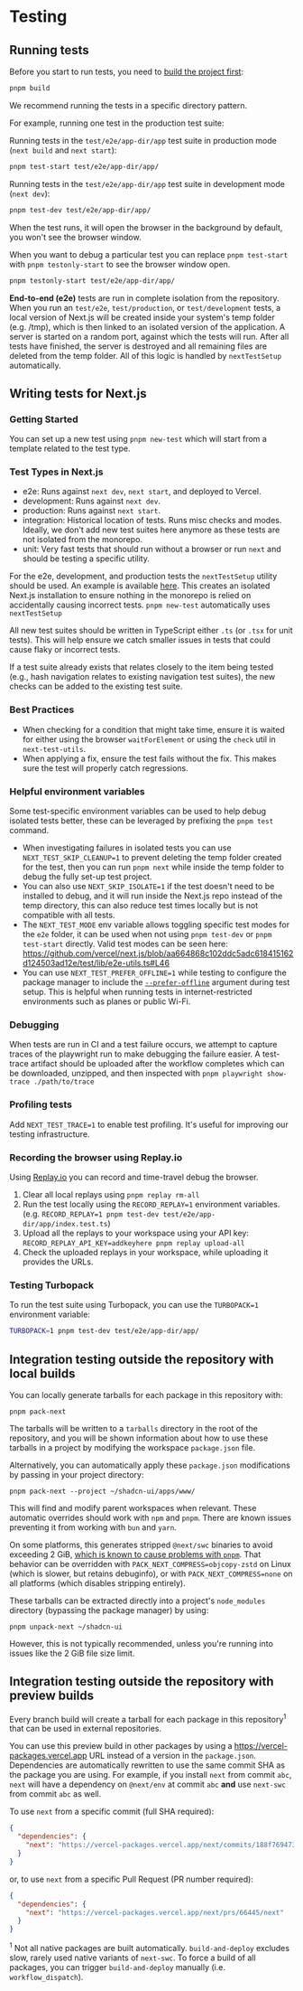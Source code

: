# Testing

## Running tests

Before you start to run tests, you need to [build the project first](./building.md):

```bash
pnpm build
```

We recommend running the tests in a specific directory pattern.

For example, running one test in the production test suite:

Running tests in the `test/e2e/app-dir/app` test suite in production mode (`next build` and `next start`):

```sh
pnpm test-start test/e2e/app-dir/app/
```

Running tests in the `test/e2e/app-dir/app` test suite in development mode (`next dev`):

```sh
pnpm test-dev test/e2e/app-dir/app/
```

When the test runs, it will open the browser in the background by default, you won't see the browser window.

When you want to debug a particular test you can replace
`pnpm test-start` with `pnpm testonly-start` to see the browser window open.

```sh
pnpm testonly-start test/e2e/app-dir/app/
```

**End-to-end (e2e)** tests are run in complete isolation from the repository.
When you run an `test/e2e`, `test/production`, or `test/development` tests,
a local version of Next.js will be created inside your system's temp folder (e.g. /tmp),
which is then linked to an isolated version of the application.
A server is started on a random port, against which the tests will run.
After all tests have finished, the server is destroyed and all remaining files are deleted from the temp folder.
All of this logic is handled by `nextTestSetup` automatically.

## Writing tests for Next.js

### Getting Started

You can set up a new test using `pnpm new-test` which will start from a template related to the test type.

### Test Types in Next.js

- e2e: Runs against `next dev`, `next start`, and deployed to Vercel.
- development: Runs against `next dev`.
- production: Runs against `next start`.
- integration: Historical location of tests.
  Runs misc checks and modes.
  Ideally, we don't add new test suites here anymore as these tests are not isolated from the monorepo.
- unit: Very fast tests that should run without a browser or run `next` and should be testing a specific utility.

For the e2e, development, and production tests the `nextTestSetup` utility should be used.
An example is available [here](../../test/e2e/example.txt).
This creates an isolated Next.js installation
to ensure nothing in the monorepo is relied on accidentally causing incorrect tests.
`pnpm new-test` automatically uses `nextTestSetup`

All new test suites should be written in TypeScript either `.ts` (or `.tsx` for unit tests).
This will help ensure we catch smaller issues in tests that could cause flaky or incorrect tests.

If a test suite already exists that relates closely to the item being tested
(e.g., hash navigation relates to existing navigation test suites),
the new checks can be added to the existing test suite.

### Best Practices

- When checking for a condition that might take time,
  ensure it is waited for either using the browser `waitForElement` or using the `check` util in `next-test-utils`.
- When applying a fix, ensure the test fails without the fix.
  This makes sure the test will properly catch regressions.

### Helpful environment variables

Some test-specific environment variables can be used to help debug isolated tests better,
these can be leveraged by prefixing the `pnpm test` command.

- When investigating failures in isolated tests you can use
  `NEXT_TEST_SKIP_CLEANUP=1` to prevent deleting the temp folder created for the test,
  then you can run `pnpm next` while inside the temp folder to debug the fully set-up test project.
- You can also use `NEXT_SKIP_ISOLATE=1` if the test doesn't need to be installed to debug,
  and it will run inside the Next.js repo instead of the temp directory,
  this can also reduce test times locally but is not compatible with all tests.
- The `NEXT_TEST_MODE` env variable allows toggling specific test modes for the `e2e` folder,
  it can be used when not using `pnpm test-dev` or `pnpm test-start` directly.
  Valid test modes can be seen here:
  https://github.com/vercel/next.js/blob/aa664868c102ddc5adc618415162d124503ad12e/test/lib/e2e-utils.ts#L46
- You can use `NEXT_TEST_PREFER_OFFLINE=1` while testing to configure the package manager to include the
  [`--prefer-offline`](https://pnpm.io/cli/install#--prefer-offline) argument during test setup.
  This is helpful when running tests in internet-restricted environments such as planes or public Wi-Fi.

### Debugging

When tests are run in CI and a test failure occurs,
we attempt to capture traces of the playwright run to make debugging the failure easier.
A test-trace artifact should be uploaded after the workflow completes which can be downloaded, unzipped,
and then inspected with `pnpm playwright show-trace ./path/to/trace`

### Profiling tests

Add `NEXT_TEST_TRACE=1` to enable test profiling. It's useful for improving our testing infrastructure.

### Recording the browser using Replay.io

Using [Replay.io](https://www.replay.io/) you can record and time-travel debug the browser.

1. Clear all local replays using `pnpm replay rm-all`
2. Run the test locally using the `RECORD_REPLAY=1` environment variables.
   (e.g. `RECORD_REPLAY=1 pnpm test-dev test/e2e/app-dir/app/index.test.ts`)
3. Upload all the replays to your workspace using your API key:
   `RECORD_REPLAY_API_KEY=addkeyhere pnpm replay upload-all`
4. Check the uploaded replays in your workspace, while uploading it provides the URLs.

### Testing Turbopack

To run the test suite using Turbopack, you can use the `TURBOPACK=1` environment variable:

```sh
TURBOPACK=1 pnpm test-dev test/e2e/app-dir/app/
```

## Integration testing outside the repository with local builds

You can locally generate tarballs for each package in this repository with:

```
pnpm pack-next
```

The tarballs will be written to a `tarballs` directory in the root of the repository, and you will
be shown information about how to use these tarballs in a project by modifying the workspace
`package.json` file.

Alternatively, you can automatically apply these `package.json` modifications by passing in your
project directory:

```
pnpm pack-next --project ~/shadcn-ui/apps/www/
```

This will find and modify parent workspaces when relevant. These automatic overrides should work
with `npm` and `pnpm`. There are known issues preventing it from working with `bun` and `yarn`.

On some platforms, this generates stripped `@next/swc` binaries to avoid exceeding 2 GiB, [which is
known to cause problems with `pnpm`](https://github.com/libuv/libuv/pull/1501). That behavior can be
overridden with `PACK_NEXT_COMPRESS=objcopy-zstd` on Linux (which is slower, but retains debuginfo),
or with `PACK_NEXT_COMPRESS=none` on all platforms (which disables stripping entirely).

These tarballs can be extracted directly into a project's `node_modules` directory (bypassing the
package manager) by using:

```
pnpm unpack-next ~/shadcn-ui
```

However, this is not typically recommended, unless you're running into issues like the 2 GiB file
size limit.

## Integration testing outside the repository with preview builds

Every branch build will create a tarball for each package in this repository<sup>1</sup> that can be used in external repositories.

You can use this preview build in other packages by using a https://vercel-packages.vercel.app URL instead of a version in the `package.json`.
Dependencies are automatically rewritten to use the same commit SHA as the package you are using.
For example, if you install `next` from commit `abc`, `next` will have a dependency on `@next/env` at commit `abc` **and** use `next-swc` from commit `abc` as well.

To use `next` from a specific commit (full SHA required):

```json
{
  "dependencies": {
    "next": "https://vercel-packages.vercel.app/next/commits/188f76947389a27e9bcff8ebf9079433679256a7/next"
  }
}
```

or, to use `next` from a specific Pull Request (PR number required):

```json
{
  "dependencies": {
    "next": "https://vercel-packages.vercel.app/next/prs/66445/next"
  }
}
```

<sup>1</sup> Not all native packages are built automatically.
`build-and-deploy` excludes slow, rarely used native variants of `next-swc`.
To force a build of all packages, you can trigger `build-and-deploy` manually (i.e. `workflow_dispatch`).
